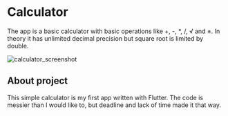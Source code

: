 # Calculator
The app is a basic calculator with basic operations like +, -, *, /, √ and ±. In theory it has unlimited decimal precision but square root is limited by double.

![calculator_screenshot](https://github.com/xAdiro/calculator/edit/main/assets/screenshots/ss1.jpg)

## About project

This simple calculator is my first app written with Flutter. The code is messier than I would like to, but deadline and lack of time made it that way.
